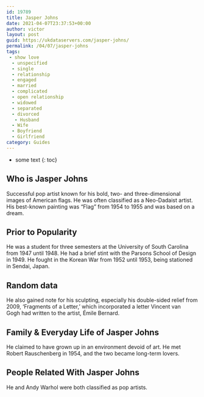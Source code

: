 ```yaml
---
id: 19789
title: Jasper Johns
date: 2021-04-07T23:37:53+00:00
author: victor
layout: post
guid: https://ukdataservers.com/jasper-johns/
permalink: /04/07/jasper-johns
tags:
 - show love
  - unspecified
  - single
  - relationship
  - engaged
  - married
  - complicated
  - open relationship
  - widowed
  - separated
  - divorced
   - Husband
  - Wife
  - Boyfriend
  - Girlfriend
category: Guides
---
```


* some text
{: toc}


## Who is Jasper Johns



Successful pop artist known for his bold, two- and three-dimensional images of American flags. He was often classified as a Neo-Dadaist artist. His best-known painting was &#8220;Flag&#8221; from 1954 to 1955 and was based on a dream.

                
                
                
## Prior to Popularity



He was a student for three semesters at the University of South Carolina from 1947 until 1948. He had a brief stint with the Parsons School of Design in 1949. He fought in the Korean War from 1952 until 1953, being stationed in Sendai, Japan.

                
                
                
## Random data



He also gained note for his sculpting, especially his double-sided relief from 2009, &#8216;Fragments of a Letter,&#8217; which incorporated a letter Vincent van Gogh had written to the artist, Émile Bernard.

                
                
                
## Family & Everyday Life of Jasper Johns



He claimed to have grown up in an environment devoid of art. He met Robert Rauschenberg in 1954, and the two became long-term lovers.

                
                
                
## People Related With Jasper Johns



He and Andy Warhol were both classified as pop artists.

                
              
            
          
          
          